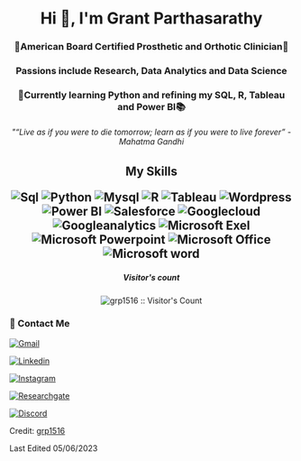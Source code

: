 <h1 align="center">Hi 👋, I'm Grant Parthasarathy</h1>
<h3 align="center">🦾American Board Certified Prosthetic and Orthotic Clinician🦿</h3>
<h3 align="center">Passions include Research, Data Analytics and Data Science </h3>
<h3 align="center">🧠Currently learning Python and refining my SQL, R, Tableau and Power BI📚</h3>

<h6 align="center">"“Live as if you were to die tomorrow; learn as if you were to live forever” - Mahatma Gandhi</h3>

<h2 align="center"> My Skills


![Sql](http://img.shields.io/badge/Sql-00758f?style=for-the-badge&logo=Mysql&logoColor=white)
![Python](http://img.shields.io/badge/Python-346e9e?style=for-the-badge&logo=python&logoColor=white)
![Mysql](http://img.shields.io/badge/My_sql-white?style=for-the-badge&logo=mysql)
![R](http://img.shields.io/badge/R-blue?style=for-the-badge&logo=r)
![Tableau](http://img.shields.io/badge/Tableau-white?style=for-the-badge&logo=Tableau)
![Wordpress](http://img.shields.io/badge/Wordpress-21759b?style=for-the-badge&logo=WordPress)
![Power BI](http://img.shields.io/badge/power_bi-gray?style=for-the-badge&logo=powerbi)
![Salesforce](http://img.shields.io/badge/Sales_force-lightblue?style=for-the-badge&logo=salesforce)
![Googlecloud](http://img.shields.io/badge/Google_cloud-white?style=for-the-badge&logo=Googlecloud)
![Googleanalytics](http://img.shields.io/badge/Google_analytics-white?style=for-the-badge&logo=Googleanalytics)
![Microsoft Exel](https://img.shields.io/badge/Microsoft_Excel-217346?style=for-the-badge&logo=microsoft-excel&logoColor=white)
![Microsoft Powerpoint](https://img.shields.io/badge/Microsoft_PowerPoint-B7472A?style=for-the-badge&logo=microsoft-powerpoint&logoColor=white)
![Microsoft Office](https://img.shields.io/badge/Microsoft_Office-D83B01?style=for-the-badge&logo=microsoft-office&logoColor=white)
![Microsoft word](https://img.shields.io/badge/Microsoft_Word-2B579A?style=for-the-badge&logo=microsoft-word&logoColor=white)

</h2>

<h5 align="center">Visitor's count</h4>

<p align="center"><img src="https://profile-counter.glitch.me/%7Bgrp1516%7D/count.svg" alt="grp1516 :: Visitor's Count" /></p>


### 💬 Contact Me
[![Gmail](https://img.shields.io/badge/-grantparthasarathy@gmail.com-c14438?style=for-the-badge&logo=Gmail&logoColor=white)](mailto:grantparthasarathy@gmail.com)

[![Linkedin](https://img.shields.io/badge/-LinkedIn-blue?style=for-the-badge&logo=Linkedin&logoColor=white)](https://www.linkedin.com/in/grantpartop/)

[![Instagram](https://img.shields.io/badge/-Instagram-e4405f?style=for-the-badge&logo=Instagram&logoColor=white)](https://www.instagram.com/theofficialgrantp/)

[![Researchgate](https://img.shields.io/badge/-Researchgate-00ccbb?style=for-the-badge&logo=Researchgate&logoColor=white)](https://www.researchgate.net/profile/Grant-Parthasarathy)

[![Discord](https://img.shields.io/badge/-Discord-5865f2?style=for-the-badge&logo=Discord&logoColor=white)](https://www.researchgate.net/profile/Grant-Parthasarathy)


Credit: [grp1516](https://github.com/grp1516)

Last Edited 05/06/2023
